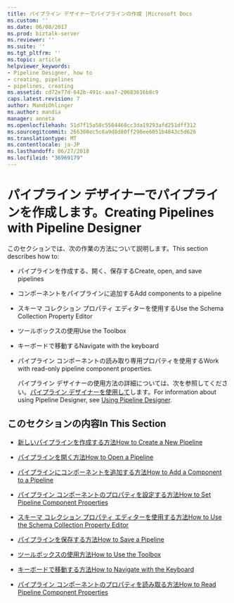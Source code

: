 ```yaml
---
title: パイプライン デザイナーでパイプラインの作成 |Microsoft Docs
ms.custom: ''
ms.date: 06/08/2017
ms.prod: biztalk-server
ms.reviewer: ''
ms.suite: ''
ms.tgt_pltfrm: ''
ms.topic: article
helpviewer_keywords:
- Pipeline Designer, how to
- creating, pipelines
- pipelines, creating
ms.assetid: cd72e77d-642b-491c-aaa7-20683616b8c9
caps.latest.revision: 7
author: MandiOhlinger
ms.author: mandia
manager: anneta
ms.openlocfilehash: 51d7f15a50c5504468cc3da19293afd251dff312
ms.sourcegitcommit: 266308ec5c6a9d8d80ff298ee6051b4843c5d626
ms.translationtype: MT
ms.contentlocale: ja-JP
ms.lasthandoff: 06/27/2018
ms.locfileid: "36969179"
---
```

# <a name="creating-pipelines-with-pipeline-designer"></a><span data-ttu-id="e29e7-102">パイプライン デザイナーでパイプラインを作成します。</span><span class="sxs-lookup"><span data-stu-id="e29e7-102">Creating Pipelines with Pipeline Designer</span></span>
<span data-ttu-id="e29e7-103">このセクションでは、次の作業の方法について説明します。</span><span class="sxs-lookup"><span data-stu-id="e29e7-103">This section describes how to:</span></span>  
  
- <span data-ttu-id="e29e7-104">パイプラインを作成する、開く、保存する</span><span class="sxs-lookup"><span data-stu-id="e29e7-104">Create, open, and save pipelines</span></span>  
  
- <span data-ttu-id="e29e7-105">コンポーネントをパイプラインに追加する</span><span class="sxs-lookup"><span data-stu-id="e29e7-105">Add components to a pipeline</span></span>  
  
- <span data-ttu-id="e29e7-106">スキーマ コレクション プロパティ エディターを使用する</span><span class="sxs-lookup"><span data-stu-id="e29e7-106">Use the Schema Collection Property Editor</span></span>  
  
- <span data-ttu-id="e29e7-107">ツールボックスの使用</span><span class="sxs-lookup"><span data-stu-id="e29e7-107">Use the Toolbox</span></span>  
  
- <span data-ttu-id="e29e7-108">キーボードで移動する</span><span class="sxs-lookup"><span data-stu-id="e29e7-108">Navigate with the keyboard</span></span>  
  
- <span data-ttu-id="e29e7-109">パイプライン コンポーネントの読み取り専用プロパティを使用する</span><span class="sxs-lookup"><span data-stu-id="e29e7-109">Work with read-only pipeline component properties.</span></span>  
  
  <span data-ttu-id="e29e7-110">パイプライン デザイナーの使用方法の詳細については、次を参照してください。[パイプライン デザイナーを使用して](../core/using-pipeline-designer.md)します。</span><span class="sxs-lookup"><span data-stu-id="e29e7-110">For information about using Pipeline Designer, see [Using Pipeline Designer](../core/using-pipeline-designer.md).</span></span>  
  
## <a name="in-this-section"></a><span data-ttu-id="e29e7-111">このセクションの内容</span><span class="sxs-lookup"><span data-stu-id="e29e7-111">In This Section</span></span>  
  
-   [<span data-ttu-id="e29e7-112">新しいパイプラインを作成する方法</span><span class="sxs-lookup"><span data-stu-id="e29e7-112">How to Create a New Pipeline</span></span>](../core/how-to-create-a-new-pipeline.md)  
  
-   [<span data-ttu-id="e29e7-113">パイプラインを開く方法</span><span class="sxs-lookup"><span data-stu-id="e29e7-113">How to Open a Pipeline</span></span>](../core/how-to-open-a-pipeline.md)  
  
-   [<span data-ttu-id="e29e7-114">パイプラインにコンポーネントを追加する方法</span><span class="sxs-lookup"><span data-stu-id="e29e7-114">How to Add a Component to a Pipeline</span></span>](../core/how-to-add-a-component-to-a-pipeline.md)  
  
-   [<span data-ttu-id="e29e7-115">パイプライン コンポーネントのプロパティを設定する方法</span><span class="sxs-lookup"><span data-stu-id="e29e7-115">How to Set Pipeline Component Properties</span></span>](../core/how-to-set-pipeline-component-properties.md)  
  
-   [<span data-ttu-id="e29e7-116">スキーマ コレクション プロパティ エディターを使用する方法</span><span class="sxs-lookup"><span data-stu-id="e29e7-116">How to Use the Schema Collection Property Editor</span></span>](../core/how-to-use-the-schema-collection-property-editor.md)  
  
-   [<span data-ttu-id="e29e7-117">パイプラインを保存する方法</span><span class="sxs-lookup"><span data-stu-id="e29e7-117">How to Save a Pipeline</span></span>](../core/how-to-save-a-pipeline.md)  
  
-   [<span data-ttu-id="e29e7-118">ツールボックスの使用方法</span><span class="sxs-lookup"><span data-stu-id="e29e7-118">How to Use the Toolbox</span></span>](../core/how-to-use-the-toolbox.md)  
  
-   [<span data-ttu-id="e29e7-119">キーボードで移動する方法</span><span class="sxs-lookup"><span data-stu-id="e29e7-119">How to Navigate with the Keyboard</span></span>](../core/how-to-navigate-with-the-keyboard.md)  
  
-   [<span data-ttu-id="e29e7-120">パイプライン コンポーネントのプロパティを読み取る方法</span><span class="sxs-lookup"><span data-stu-id="e29e7-120">How to Read Pipeline Component Properties</span></span>](../core/how-to-read-pipeline-component-properties.md)